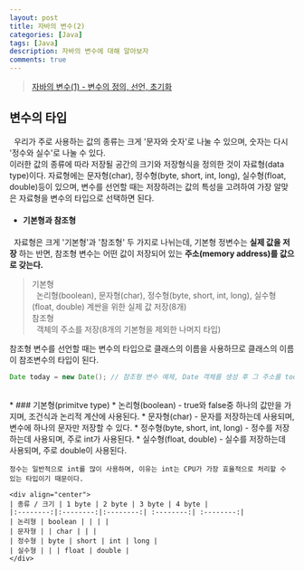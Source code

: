 ```yaml
---
layout: post
title: 자바의 변수(2)
categories: [Java]
tags: [Java]
description: 자바의 변수에 대해 알아보자
comments: true
---
```


> [자바의 변수(1) - 변수의 정의, 선언, 초기화](https://keencho.github.io/java/2019/03/13/Java-%EB%B3%80%EC%88%981.html)  

## 변수의 타입  
&nbsp;&nbsp;우리가 주로 사용하는 값의 종류는 크게 '문자와 숫자'로 나눌 수 있으며, 숫자는 다시 '정수와 실수'로 나눌 수 있다.  
이러한 값의 종류에 따라 저장될 공간의 크기와 저장형식을 정의한 것이 자료형(data type)이다. 자료형에는 문자형(char), 정수형(byte, short, int, long), 실수형(float, double)등이 있으며, 변수를 선언할 때는 저장하려는 값의 특성을 고려하여 가장 알맞은 자료형을 변수의 타입으로 선택하면 된다.  
  * #### 기본형과 참조형  
  &nbsp;&nbsp;자료형은 크게 '기본형'과 '참조형' 두 가지로 나뉘는데, 기본형 정변수는 **실제 값을 저장** 하는 반면, 참조형 변수는 어떤 값이 저장되어 있는 **주소(memory address)를 값으로 갖는다.**  
  > 기본형  
  > &nbsp;&nbsp;논리형(boolean), 문자형(char), 정수형(byte, short, int, long), 실수형(float, double) 계싼을 위한 실제 값 저장(8개)  
  > 참조형  
  > &nbsp;&nbsp;객체의 주소를 저장(8개의 기본형을 제외한 나머지 타입)
  
  참조형 변수를 선언할 때는 변수의 타입으로 클래스의 이름을 사용하므로 클래스의 이름이 참조변수의 타입이 된다.  
  ~~~java
  Date today = new Date(); // 참조형 변수 예제, Date 객체를 생성 후 그 주소를 today에 저장
  ~~~  
  <br>
  * ### 기본형(primitve type)  
    * 논리형(boolean) - true와 false중 하나의 값만을 가지며, 조건식과 논리적 계산에 사용된다.  
    * 문자형(char) - 문자를 저장하는데 사용되며, 변수에 하나의 문자만 저장할 수 있다.  
    * 정수형(byte, short, int, long) - 정수를 저장하는데 사용되며, 주로 int가 사용된다.
    * 실수형(float, double) - 실수를 저장하는데 사용되며, 주로 double이 사용된다.
	
	정수는 일반적으로 int를 많이 사용하며, 이유는 int는 CPU가 가장 효율적으로 처리할 수 있는 타입이기 때문이다.
	
	<div align="center">
	| 종류 / 크기 | 1 byte | 2 byte | 3 byte | 4 byte |
	|:--------:|:--------:|:--------:| :--------:| :--------:|
	| 논리형 | boolean | | | |
	| 문자형 | | char | | |
	| 정수형 | byte | short | int | long |
	| 실수형 | | | float | double |
	</div>
  
 
